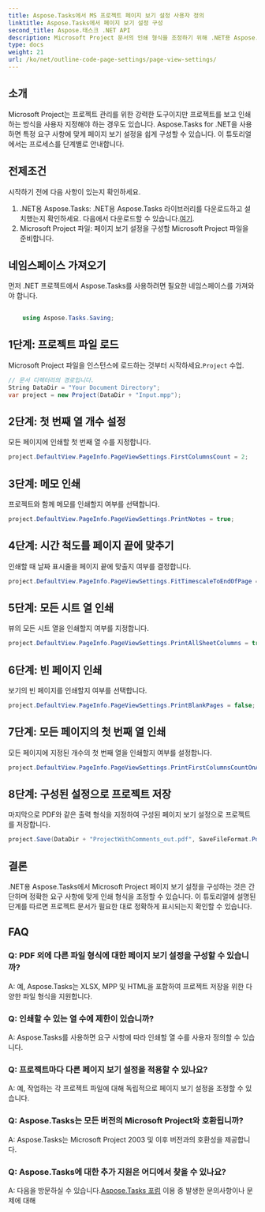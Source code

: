 ```yaml
---
title: Aspose.Tasks에서 MS 프로젝트 페이지 보기 설정 사용자 정의
linktitle: Aspose.Tasks에서 페이지 보기 설정 구성
second_title: Aspose.태스크 .NET API
description: Microsoft Project 문서의 인쇄 형식을 조정하기 위해 .NET용 Aspose.Tasks에서 페이지 보기 설정을 구성하는 방법을 알아보세요.
type: docs
weight: 21
url: /ko/net/outline-code-page-settings/page-view-settings/
---
```

## 소개
Microsoft Project는 프로젝트 관리를 위한 강력한 도구이지만 프로젝트를 보고 인쇄하는 방식을 사용자 지정해야 하는 경우도 있습니다. Aspose.Tasks for .NET을 사용하면 특정 요구 사항에 맞게 페이지 보기 설정을 쉽게 구성할 수 있습니다. 이 튜토리얼에서는 프로세스를 단계별로 안내합니다.
## 전제조건
시작하기 전에 다음 사항이 있는지 확인하세요.
1.  .NET용 Aspose.Tasks: .NET용 Aspose.Tasks 라이브러리를 다운로드하고 설치했는지 확인하세요. 다음에서 다운로드할 수 있습니다.[여기](https://releases.aspose.com/tasks/net/).
2. Microsoft Project 파일: 페이지 보기 설정을 구성할 Microsoft Project 파일을 준비합니다.

## 네임스페이스 가져오기
먼저 .NET 프로젝트에서 Aspose.Tasks를 사용하려면 필요한 네임스페이스를 가져와야 합니다.
```csharp
    
    using Aspose.Tasks.Saving;
```
## 1단계: 프로젝트 파일 로드
 Microsoft Project 파일을 인스턴스에 로드하는 것부터 시작하세요.`Project` 수업.
```csharp
// 문서 디렉터리의 경로입니다.
String DataDir = "Your Document Directory";
var project = new Project(DataDir + "Input.mpp");
```
## 2단계: 첫 번째 열 개수 설정
모든 페이지에 인쇄할 첫 번째 열 수를 지정합니다.
```csharp
project.DefaultView.PageInfo.PageViewSettings.FirstColumnsCount = 2;
```
## 3단계: 메모 인쇄
프로젝트와 함께 메모를 인쇄할지 여부를 선택합니다.
```csharp
project.DefaultView.PageInfo.PageViewSettings.PrintNotes = true;
```
## 4단계: 시간 척도를 페이지 끝에 맞추기
인쇄할 때 날짜 표시줄을 페이지 끝에 맞출지 여부를 결정합니다.
```csharp
project.DefaultView.PageInfo.PageViewSettings.FitTimescaleToEndOfPage = true;
```
## 5단계: 모든 시트 열 인쇄
뷰의 모든 시트 열을 인쇄할지 여부를 지정합니다.
```csharp
project.DefaultView.PageInfo.PageViewSettings.PrintAllSheetColumns = true;
```
## 6단계: 빈 페이지 인쇄
보기의 빈 페이지를 인쇄할지 여부를 선택합니다.
```csharp
project.DefaultView.PageInfo.PageViewSettings.PrintBlankPages = false;
```
## 7단계: 모든 페이지의 첫 번째 열 인쇄
모든 페이지에 지정된 개수의 첫 번째 열을 인쇄할지 여부를 설정합니다.
```csharp
project.DefaultView.PageInfo.PageViewSettings.PrintFirstColumnsCountOnAllPages = true;
```
## 8단계: 구성된 설정으로 프로젝트 저장
마지막으로 PDF와 같은 출력 형식을 지정하여 구성된 페이지 보기 설정으로 프로젝트를 저장합니다.
```csharp
project.Save(DataDir + "ProjectWithComments_out.pdf", SaveFileFormat.Pdf);
```

## 결론
.NET용 Aspose.Tasks에서 Microsoft Project 페이지 보기 설정을 구성하는 것은 간단하며 정확한 요구 사항에 맞게 인쇄 형식을 조정할 수 있습니다. 이 튜토리얼에 설명된 단계를 따르면 프로젝트 문서가 필요한 대로 정확하게 표시되는지 확인할 수 있습니다.
## FAQ
### Q: PDF 외에 다른 파일 형식에 대한 페이지 보기 설정을 구성할 수 있습니까?
A: 예, Aspose.Tasks는 XLSX, MPP 및 HTML을 포함하여 프로젝트 저장을 위한 다양한 파일 형식을 지원합니다.
### Q: 인쇄할 수 있는 열 수에 제한이 있습니까?
A: Aspose.Tasks를 사용하면 요구 사항에 따라 인쇄할 열 수를 사용자 정의할 수 있습니다.
### Q: 프로젝트마다 다른 페이지 보기 설정을 적용할 수 있나요?
A: 예, 작업하는 각 프로젝트 파일에 대해 독립적으로 페이지 보기 설정을 조정할 수 있습니다.
### Q: Aspose.Tasks는 모든 버전의 Microsoft Project와 호환됩니까?
A: Aspose.Tasks는 Microsoft Project 2003 및 이후 버전과의 호환성을 제공합니다.
### Q: Aspose.Tasks에 대한 추가 지원은 어디에서 찾을 수 있나요?
 A: 다음을 방문하실 수 있습니다.[Aspose.Tasks 포럼](https://forum.aspose.com/c/tasks/15) 이용 중 발생한 문의사항이나 문제에 대해